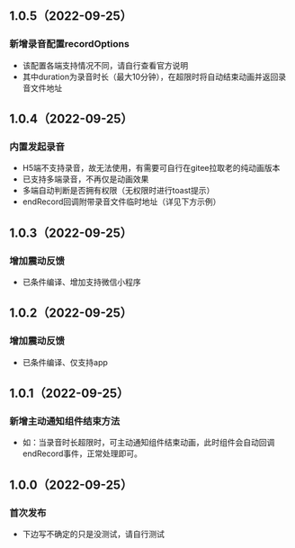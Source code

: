 ## 1.0.5（2022-09-25）
### 新增录音配置recordOptions
- 该配置各端支持情况不同，请自行查看官方说明
- 其中duration为录音时长（最大10分钟），在超限时将自动结束动画并返回录音文件地址
## 1.0.4（2022-09-25）
### 内置发起录音
- H5端不支持录音，故无法使用，有需要可自行在gitee拉取老的纯动画版本
- 已支持多端录音，不再仅是动画效果
- 多端自动判断是否拥有权限（无权限时进行toast提示）
- endRecord回调附带录音文件临时地址（详见下方示例）
## 1.0.3（2022-09-25）
### 增加震动反馈

- 已条件编译、增加支持微信小程序
## 1.0.2（2022-09-25）
### 增加震动反馈

- 已条件编译、仅支持app
## 1.0.1（2022-09-25）
### 新增主动通知组件结束方法

- 如：当录音时长超限时，可主动通知组件结束动画，此时组件会自动回调endRecord事件，正常处理即可。
## 1.0.0（2022-09-25）
### 首次发布

- 下边写不确定的只是没测试，请自行测试
